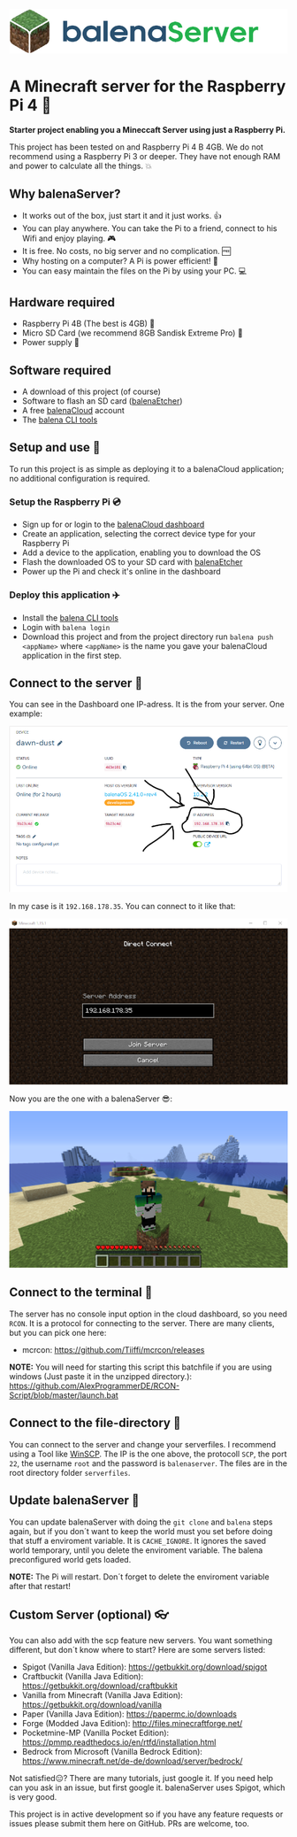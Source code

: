 ![Balena Server Logo](images/logo.png)

# A Minecraft server for the Raspberry Pi 4 :star2:
**Starter project enabling you a Mineccaft Server using just a Raspberry Pi.**

This project has been tested on and Raspberry Pi 4 B 4GB. We do not recommend using a Raspberry Pi 3 or deeper. They have not enough RAM and power to calculate all the things. :boom:

## Why balenaServer?

* It works out of the box, just start it and it just works. :+1:
* You can play anywhere. You can take the Pi to a friend, connect to his Wifi and enjoy playing. :video_game:
* It is free. No costs, no big server and no complication. :free:
* Why hosting on a computer? A Pi is power efficient! :rocket:
* You can easy maintain the files on the Pi by using your PC. :computer:

## Hardware required

* Raspberry Pi 4B (The best is 4GB) :tada:
* Micro SD Card (we recommend 8GB Sandisk Extreme Pro) :floppy_disk:
* Power supply :electric_plug:

## Software required

* A download of this project (of course)
* Software to flash an SD card ([balenaEtcher](https://balena.io/etcher))
* A free [balenaCloud](https://balena.io/cloud) account
* The [balena CLI tools](https://github.com/balena-io/balena-cli/blob/master/INSTALL.md)

## Setup and use :stars:

To run this project is as simple as deploying it to a balenaCloud application; no additional configuration is required.

### Setup the Raspberry Pi :cd:

* Sign up for or login to the [balenaCloud dashboard](https://dashboard.balena-cloud.com)
* Create an application, selecting the correct device type for your Raspberry Pi
* Add a device to the application, enabling you to download the OS
* Flash the downloaded OS to your SD card with [balenaEtcher](https://balena.io/etcher)
* Power up the Pi and check it's online in the dashboard

### Deploy this application :airplane:

* Install the [balena CLI tools](https://github.com/balena-io/balena-cli/blob/master/INSTALL.md)
* Login with `balena login`
* Download this project and from the project directory run `balena push <appName>` where `<appName>` is the name you gave your balenaCloud application in the first step.

## Connect to the server :satellite:

You can see in the Dashboard one IP-adress. It is the from your server. One example:

![IP-Adress](images/IP-Adress.png)

In my case is it `192.168.178.35`. You can connect to it like that:

![Server-IP](images/Server-IP.png)

Now you are the one with a balenaServer :sunglasses::

![Minecraft Screenshot](images/minecraft-screenshot.png)

## Connect to the terminal :satellite:

The server has no console input option in the cloud dashboard, so you need `RCON`. It is a protocol for connecting to the server.
There are many clients, but you can pick one here:

* mcrcon: https://github.com/Tiiffi/mcrcon/releases

**NOTE:** You will need for starting this script this batchfile if you are using windows (Just paste it in the unzipped directory.): https://github.com/AlexProgrammerDE/RCON-Script/blob/master/launch.bat

## Connect to the file-directory :satellite:

You can connect to the server and change your serverfiles. I recommend using a Tool like [WinSCP](https://winscp.net/).
The IP is the one above, the protocoll `SCP`, the port `22`, the username `root` and the password is `balenaserver`.
The files are in the root directory folder `serverfiles`. 

## Update balenaServer :arrows_counterclockwise:

You can update balenaServer with doing the `git clone` and `balena` steps again, but if you don´t want to keep the world must you set before doing that stuff a enviroment variable. It is `CACHE_IGNORE`. It ignores the saved world temporary, until you delete the enviroment variable. The balena preconfigured world gets loaded.

**NOTE:** The Pi will restart. Don´t forget to delete the enviroment variable after that restart! 

## Custom Server (optional) :eyeglasses:

You can also add with the scp feature new servers. You want something different, but don´t know where to start? Here are some servers listed:

* Spigot (Vanilla Java Edition): https://getbukkit.org/download/spigot
* Craftbuckit (Vanilla Java Edition): https://getbukkit.org/download/craftbukkit
* Vanilla from Minecraft (Vanilla Java Edition): https://getbukkit.org/download/vanilla
* Paper (Vanilla Java Edition): https://papermc.io/downloads
* Forge (Modded Java Edition): http://files.minecraftforge.net/
* Pocketmine-MP (Vanilla Pocket Edition): https://pmmp.readthedocs.io/en/rtfd/installation.html
* Bedrock from Microsoft (Vanilla Bedrock Edition): https://www.minecraft.net/de-de/download/server/bedrock/

Not satisfied:expressionless:? There are many tutorials, just google it. If you need help can you ask in an issue, but first google it. balenaServer uses Spigot, which is very good.  

This project is in active development so if you have any feature requests or issues please submit them here on GitHub. PRs are welcome, too.
